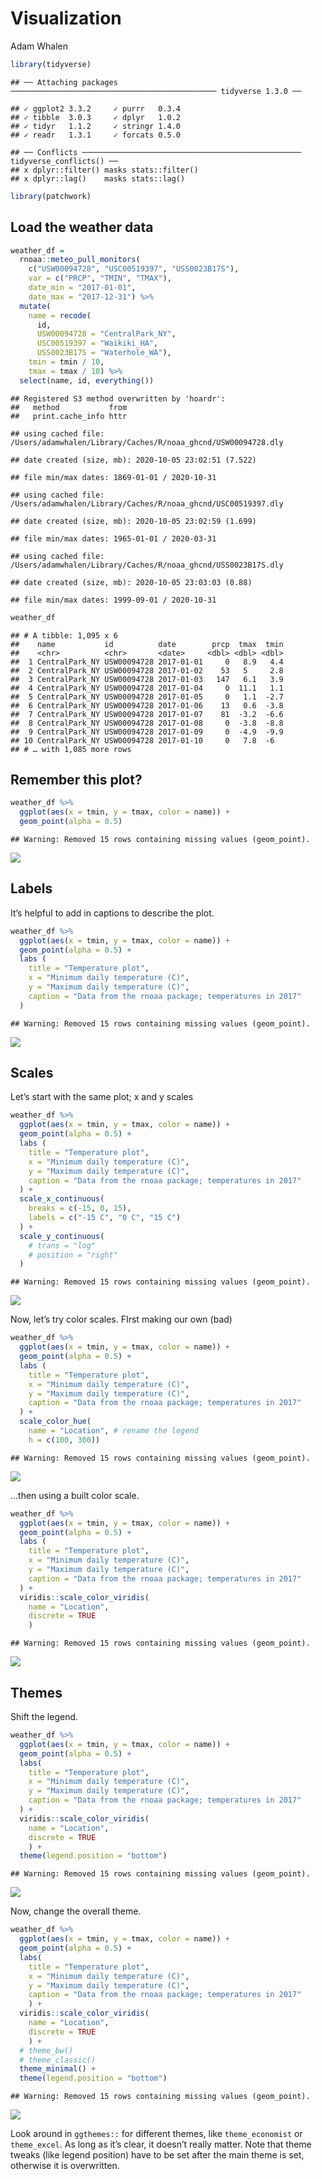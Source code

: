 Visualization
================
Adam Whalen

``` r
library(tidyverse)
```

    ## ── Attaching packages ────────────────────────────────────────────── tidyverse 1.3.0 ──

    ## ✓ ggplot2 3.3.2     ✓ purrr   0.3.4
    ## ✓ tibble  3.0.3     ✓ dplyr   1.0.2
    ## ✓ tidyr   1.1.2     ✓ stringr 1.4.0
    ## ✓ readr   1.3.1     ✓ forcats 0.5.0

    ## ── Conflicts ───────────────────────────────────────────────── tidyverse_conflicts() ──
    ## x dplyr::filter() masks stats::filter()
    ## x dplyr::lag()    masks stats::lag()

``` r
library(patchwork)
```

## Load the weather data

``` r
weather_df = 
  rnoaa::meteo_pull_monitors(
    c("USW00094728", "USC00519397", "USS0023B17S"),
    var = c("PRCP", "TMIN", "TMAX"), 
    date_min = "2017-01-01",
    date_max = "2017-12-31") %>%
  mutate(
    name = recode(
      id, 
      USW00094728 = "CentralPark_NY", 
      USC00519397 = "Waikiki_HA",
      USS0023B17S = "Waterhole_WA"),
    tmin = tmin / 10,
    tmax = tmax / 10) %>%
  select(name, id, everything())
```

    ## Registered S3 method overwritten by 'hoardr':
    ##   method           from
    ##   print.cache_info httr

    ## using cached file: /Users/adamwhalen/Library/Caches/R/noaa_ghcnd/USW00094728.dly

    ## date created (size, mb): 2020-10-05 23:02:51 (7.522)

    ## file min/max dates: 1869-01-01 / 2020-10-31

    ## using cached file: /Users/adamwhalen/Library/Caches/R/noaa_ghcnd/USC00519397.dly

    ## date created (size, mb): 2020-10-05 23:02:59 (1.699)

    ## file min/max dates: 1965-01-01 / 2020-03-31

    ## using cached file: /Users/adamwhalen/Library/Caches/R/noaa_ghcnd/USS0023B17S.dly

    ## date created (size, mb): 2020-10-05 23:03:03 (0.88)

    ## file min/max dates: 1999-09-01 / 2020-10-31

``` r
weather_df
```

    ## # A tibble: 1,095 x 6
    ##    name           id          date        prcp  tmax  tmin
    ##    <chr>          <chr>       <date>     <dbl> <dbl> <dbl>
    ##  1 CentralPark_NY USW00094728 2017-01-01     0   8.9   4.4
    ##  2 CentralPark_NY USW00094728 2017-01-02    53   5     2.8
    ##  3 CentralPark_NY USW00094728 2017-01-03   147   6.1   3.9
    ##  4 CentralPark_NY USW00094728 2017-01-04     0  11.1   1.1
    ##  5 CentralPark_NY USW00094728 2017-01-05     0   1.1  -2.7
    ##  6 CentralPark_NY USW00094728 2017-01-06    13   0.6  -3.8
    ##  7 CentralPark_NY USW00094728 2017-01-07    81  -3.2  -6.6
    ##  8 CentralPark_NY USW00094728 2017-01-08     0  -3.8  -8.8
    ##  9 CentralPark_NY USW00094728 2017-01-09     0  -4.9  -9.9
    ## 10 CentralPark_NY USW00094728 2017-01-10     0   7.8  -6  
    ## # … with 1,085 more rows

## Remember this plot?

``` r
weather_df %>% 
  ggplot(aes(x = tmin, y = tmax, color = name)) +
  geom_point(alpha = 0.5)
```

    ## Warning: Removed 15 rows containing missing values (geom_point).

![](viz_pt2_files/figure-gfm/unnamed-chunk-2-1.png)<!-- -->

## Labels

It’s helpful to add in captions to describe the plot.

``` r
weather_df %>% 
  ggplot(aes(x = tmin, y = tmax, color = name)) +
  geom_point(alpha = 0.5) +
  labs (
    title = "Temperature plot",
    x = "Minimum daily temperature (C)",
    y = "Maximum daily temperature (C)",
    caption = "Data from the rnoaa package; temperatures in 2017"
  )
```

    ## Warning: Removed 15 rows containing missing values (geom_point).

![](viz_pt2_files/figure-gfm/unnamed-chunk-3-1.png)<!-- -->

## Scales

Let’s start with the same plot; x and y scales

``` r
weather_df %>% 
  ggplot(aes(x = tmin, y = tmax, color = name)) +
  geom_point(alpha = 0.5) +
  labs (
    title = "Temperature plot",
    x = "Minimum daily temperature (C)",
    y = "Maximum daily temperature (C)",
    caption = "Data from the rnoaa package; temperatures in 2017"
  ) +
  scale_x_continuous(
    breaks = c(-15, 0, 15),
    labels = c("-15 C", "0 C", "15 C")
  ) +
  scale_y_continuous(
    # trans = "log" 
    # position = "right"
  )
```

    ## Warning: Removed 15 rows containing missing values (geom_point).

![](viz_pt2_files/figure-gfm/unnamed-chunk-4-1.png)<!-- -->

Now, let’s try color scales. FIrst making our own (bad)

``` r
weather_df %>% 
  ggplot(aes(x = tmin, y = tmax, color = name)) +
  geom_point(alpha = 0.5) +
  labs (
    title = "Temperature plot",
    x = "Minimum daily temperature (C)",
    y = "Maximum daily temperature (C)",
    caption = "Data from the rnoaa package; temperatures in 2017"
  ) +
  scale_color_hue(
    name = "Location", # rename the legend
    h = c(100, 300))
```

    ## Warning: Removed 15 rows containing missing values (geom_point).

![](viz_pt2_files/figure-gfm/unnamed-chunk-5-1.png)<!-- -->

…then using a built color scale.

``` r
weather_df %>% 
  ggplot(aes(x = tmin, y = tmax, color = name)) +
  geom_point(alpha = 0.5) +
  labs (
    title = "Temperature plot",
    x = "Minimum daily temperature (C)",
    y = "Maximum daily temperature (C)",
    caption = "Data from the rnoaa package; temperatures in 2017"
  ) +
  viridis::scale_color_viridis(
    name = "Location",
    discrete = TRUE
    )
```

    ## Warning: Removed 15 rows containing missing values (geom_point).

![](viz_pt2_files/figure-gfm/unnamed-chunk-6-1.png)<!-- -->

## Themes

Shift the legend.

``` r
weather_df %>% 
  ggplot(aes(x = tmin, y = tmax, color = name)) +
  geom_point(alpha = 0.5) +
  labs(
    title = "Temperature plot",
    x = "Minimum daily temperature (C)",
    y = "Maximum daily temperature (C)",
    caption = "Data from the rnoaa package; temperatures in 2017"
  ) +
  viridis::scale_color_viridis(
    name = "Location",
    discrete = TRUE
    ) +
  theme(legend.position = "bottom")
```

    ## Warning: Removed 15 rows containing missing values (geom_point).

![](viz_pt2_files/figure-gfm/unnamed-chunk-7-1.png)<!-- -->

Now, change the overall theme.

``` r
weather_df %>% 
  ggplot(aes(x = tmin, y = tmax, color = name)) +
  geom_point(alpha = 0.5) +
  labs(
    title = "Temperature plot",
    x = "Minimum daily temperature (C)",
    y = "Maximum daily temperature (C)",
    caption = "Data from the rnoaa package; temperatures in 2017"
    ) +
  viridis::scale_color_viridis(
    name = "Location",
    discrete = TRUE
    ) +
  # theme_bw()
  # theme_classic()
  theme_minimal() +
  theme(legend.position = "bottom")
```

    ## Warning: Removed 15 rows containing missing values (geom_point).

![](viz_pt2_files/figure-gfm/unnamed-chunk-8-1.png)<!-- -->

Look around in `ggthemes::` for different themes, like `theme_economist`
or `theme_excel`. As long as it’s clear, it doesn’t really matter. Note
that theme tweaks (like legend position) have to be set after the main
theme is set, otherwise it is overwritten.
